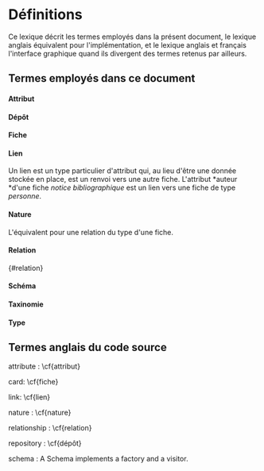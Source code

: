 
# Définitions

Ce lexique décrit les termes employés dans la présent document, le
lexique anglais équivalent pour l'implémentation, et le lexique anglais
et français l'interface graphique quand ils divergent des termes retenus
par ailleurs.

## Termes employés dans ce document

#### Attribut

#### Dépôt

#### Fiche

#### Lien 

Un lien est un type particulier d'attribut qui, au lieu d'être une
donnée stockée en place, est un renvoi vers une autre fiche. L'attribut
*auteur *d'une fiche *notice bibliographique* est un lien
vers une fiche de type *personne*.


#### Nature 

L'équivalent pour une relation du type d'une fiche.


#### Relation
{#relation}


#### Schéma


#### Taxinomie


#### Type

## Termes anglais du code source 

attribute
:   \cf{attribut}

card:
    \cf{fiche}
    
link:
    \cf{lien}
    
nature
:   \cf{nature}

relationship
:   \cf{relation}

repository
:    \cf{dépôt}

schema
:   A Schema implements a factory and a visitor. 


